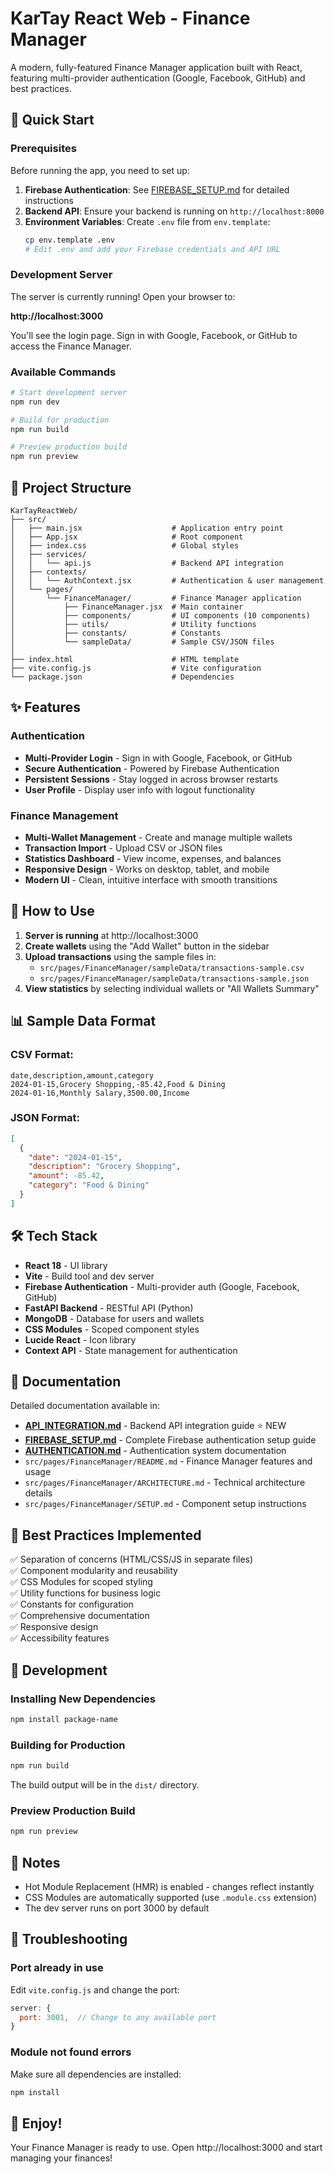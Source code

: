# KarTay React Web - Finance Manager

A modern, fully-featured Finance Manager application built with React, featuring multi-provider authentication (Google, Facebook, GitHub) and best practices.

## 🚀 Quick Start

### Prerequisites

Before running the app, you need to set up:

1. **Firebase Authentication**: See [FIREBASE_SETUP.md](./FIREBASE_SETUP.md) for detailed instructions
2. **Backend API**: Ensure your backend is running on `http://localhost:8000`
3. **Environment Variables**: Create `.env` file from `env.template`:
   ```bash
   cp env.template .env
   # Edit .env and add your Firebase credentials and API URL
   ```

### Development Server

The server is currently running! Open your browser to:

**http://localhost:3000**

You'll see the login page. Sign in with Google, Facebook, or GitHub to access the Finance Manager.

### Available Commands

```bash
# Start development server
npm run dev

# Build for production
npm run build

# Preview production build
npm run preview
```

## 📁 Project Structure

```
KarTayReactWeb/
├── src/
│   ├── main.jsx                    # Application entry point
│   ├── App.jsx                     # Root component
│   ├── index.css                   # Global styles
│   ├── services/
│   │   └── api.js                  # Backend API integration
│   ├── contexts/
│   │   └── AuthContext.jsx         # Authentication & user management
│   └── pages/
│       └── FinanceManager/         # Finance Manager application
│           ├── FinanceManager.jsx  # Main container
│           ├── components/         # UI components (10 components)
│           ├── utils/              # Utility functions
│           ├── constants/          # Constants
│           └── sampleData/         # Sample CSV/JSON files
│
├── index.html                      # HTML template
├── vite.config.js                  # Vite configuration
└── package.json                    # Dependencies

```

## ✨ Features

### Authentication
- **Multi-Provider Login** - Sign in with Google, Facebook, or GitHub
- **Secure Authentication** - Powered by Firebase Authentication
- **Persistent Sessions** - Stay logged in across browser restarts
- **User Profile** - Display user info with logout functionality

### Finance Management
- **Multi-Wallet Management** - Create and manage multiple wallets
- **Transaction Import** - Upload CSV or JSON files
- **Statistics Dashboard** - View income, expenses, and balances
- **Responsive Design** - Works on desktop, tablet, and mobile
- **Modern UI** - Clean, intuitive interface with smooth transitions

## 🎯 How to Use

1. **Server is running** at http://localhost:3000
2. **Create wallets** using the "Add Wallet" button in the sidebar
3. **Upload transactions** using the sample files in:
   - `src/pages/FinanceManager/sampleData/transactions-sample.csv`
   - `src/pages/FinanceManager/sampleData/transactions-sample.json`
4. **View statistics** by selecting individual wallets or "All Wallets Summary"

## 📊 Sample Data Format

### CSV Format:
```csv
date,description,amount,category
2024-01-15,Grocery Shopping,-85.42,Food & Dining
2024-01-16,Monthly Salary,3500.00,Income
```

### JSON Format:
```json
[
  {
    "date": "2024-01-15",
    "description": "Grocery Shopping",
    "amount": -85.42,
    "category": "Food & Dining"
  }
]
```

## 🛠️ Tech Stack

- **React 18** - UI library
- **Vite** - Build tool and dev server
- **Firebase Authentication** - Multi-provider auth (Google, Facebook, GitHub)
- **FastAPI Backend** - RESTful API (Python)
- **MongoDB** - Database for users and wallets
- **CSS Modules** - Scoped component styles
- **Lucide React** - Icon library
- **Context API** - State management for authentication

## 📖 Documentation

Detailed documentation available in:
- **[API_INTEGRATION.md](./API_INTEGRATION.md)** - Backend API integration guide ⭐ NEW
- **[FIREBASE_SETUP.md](./FIREBASE_SETUP.md)** - Complete Firebase authentication setup guide
- **[AUTHENTICATION.md](./AUTHENTICATION.md)** - Authentication system documentation
- `src/pages/FinanceManager/README.md` - Finance Manager features and usage
- `src/pages/FinanceManager/ARCHITECTURE.md` - Technical architecture details
- `src/pages/FinanceManager/SETUP.md` - Component setup instructions

## 🎨 Best Practices Implemented

✅ Separation of concerns (HTML/CSS/JS in separate files)  
✅ Component modularity and reusability  
✅ CSS Modules for scoped styling  
✅ Utility functions for business logic  
✅ Constants for configuration  
✅ Comprehensive documentation  
✅ Responsive design  
✅ Accessibility features  

## 🔧 Development

### Installing New Dependencies
```bash
npm install package-name
```

### Building for Production
```bash
npm run build
```

The build output will be in the `dist/` directory.

### Preview Production Build
```bash
npm run preview
```

## 📝 Notes

- Hot Module Replacement (HMR) is enabled - changes reflect instantly
- CSS Modules are automatically supported (use `.module.css` extension)
- The dev server runs on port 3000 by default

## 🐛 Troubleshooting

### Port already in use
Edit `vite.config.js` and change the port:
```javascript
server: {
  port: 3001,  // Change to any available port
}
```

### Module not found errors
Make sure all dependencies are installed:
```bash
npm install
```

## 🎉 Enjoy!

Your Finance Manager is ready to use. Open http://localhost:3000 and start managing your finances!
